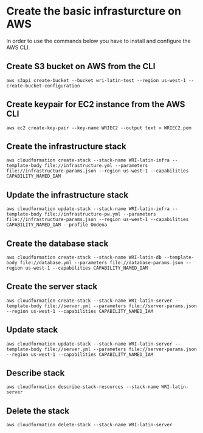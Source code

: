 # Create the basic infrasturcture on AWS
In order to use the commands below you have to install and configure the AWS CLI.

## Create S3 bucket on AWS from the CLI
```
aws s3api create-bucket --bucket wri-latin-test --region us-west-1 --create-bucket-configuration 
```

## Create keypair for EC2 instance from the AWS CLI
```
aws ec2 create-key-pair --key-name WRIEC2 --output text > WRIEC2.pem
```


## Create the infrastructure stack
```
aws cloudformation create-stack --stack-name WRI-latin-infra --template-body file://infrastructure.yml --parameters file://infrastructure-params.json --region us-west-1 --capabilities CAPABILITY_NAMED_IAM 
```

## Update the infrastructure stack
```
aws cloudformation update-stack --stack-name WRI-latin-infra --template-body file://infrastructure-pw.yml --parameters file://infrastructure-params.json --region us-west-1 --capabilities CAPABILITY_NAMED_IAM --profile Omdena
```

## Create the database stack
```
aws cloudformation create-stack --stack-name WRI-latin-db --template-body file://database.yml --parameters file://database-params.json --region us-west-1 --capabilities CAPABILITY_NAMED_IAM 
```

## Create the server stack
```
aws cloudformation create-stack --stack-name WRI-latin-server --template-body file://server.yml --parameters file://server-params.json --region us-west-1 --capabilities CAPABILITY_NAMED_IAM 
```

## Update stack
```
aws cloudformation update-stack --stack-name WRI-latin-server --template-body file://server.yml --parameters file://server-params.json --region us-west-1 --capabilities CAPABILITY_NAMED_IAM 
```

## Describe stack
```
aws cloudformation describe-stack-resources --stack-name WRI-latin-server
```

## Delete the stack
```
aws cloudformation delete-stack --stack-name WRI-latin-server
```


